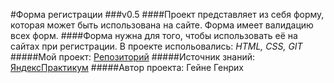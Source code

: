 #Форма регистрации
###v0.5
####Проект представляет из себя форму, которая может быть использована на сайте. Форма имеет валидацию всех форм.
####Форма нужна для того, чтобы использовать её на сайтах при регистрации. В проекте испольовались: *HTML, CSS, GIT*
#####Мой проект: [Репозиторий](https://github.com/genrikhgeyne/genrikhgeyne.github.io)
#####Источник знаний: [ЯндексПрактикум](https://praktikum.yandex.ru/)
#####Автор проекта: Гейне Генрих